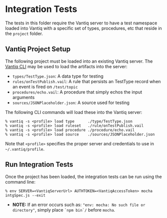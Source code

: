 # Integration Tests

The tests in this folder require the Vantiq server to have a test namespace
loaded into Vantiq with a specific set of types, procedures, etc that
reside in the `project` folder.

## Vantiq Project Setup

The following project must be loaded into an existing Vantiq server.  The
[Vantiq CLI](https://dev.vantiq.com/ui/ide/index.html#/resources) may be used 
to load the artifacts into the server:

* `types/TestType.json`: A data type for testing
* `rules/onTestPublish.vail`: A rule that persists an TestType record when an event is fired on `/test/topic`
* `procedures/echo.vail`: A procedure that simply echos the input arguments
* `sources/JSONPlaceholder.json`: A source used for testing

The following CLI commands will load these into the Vantiq server:

    % vantiq -s <profile> load type      ./type/TestType.json
    % vantiq -s <profile> load ruleset   ./rule/onTestPublish.vail
    % vantiq -s <profile> load procedure ./procedure/echo.vail
    % vantiq -s <profile> load source    ./sources/JSONPlaceholder.json

Note that `<profile>` specifies the proper server and credentials to use
in `~/.vantiq/profile`.

## Run Integration Tests

Once the project has been loaded, the integration tests can be run using the
command line:

    % env SERVER=<VantiqServerUrl> AUTHTOKEN=<VantiqAccessToken> mocha intgSpec.js --exit

*   **NOTE:** If an error occurs such as: `"env: mocha: No such file or directory"`, simply place
    `` `npm bin`/ `` before `mocha`.